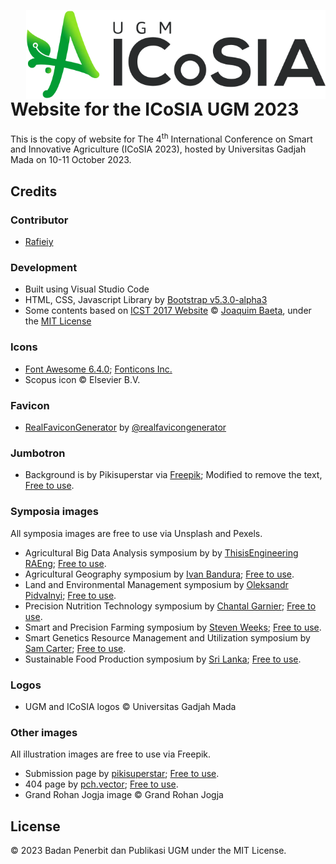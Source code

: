 <a href="http://icosia.ugm.ac.id"><img src="https://github.com/bppugm/icosia-2023/blob/main/images/logos/logo.svg" height="142px" align="right"></a>

# Website for the ICoSIA UGM 2023

This is the copy of website for The 4<sup>th</sup> International Conference on Smart and Innovative Agriculture (ICoSIA 2023), hosted by Universitas Gadjah Mada on 10-11 October 2023.

## Credits

### Contributor
+ [Rafieiy](https://github.com/davieiycode)

### Development

+ Built using Visual Studio Code
+ HTML, CSS, Javascript Library by [Bootstrap v5.3.0-alpha3](https://getbootstrap.com/docs/5.3)
+ Some contents based on [ICST 2017 Website](https://github.com/jaybaeta/icst-2017) © [Joaquim Baeta](https://github.com/jaybaeta/), under the [MIT License](https://github.com/jaybaeta/icst-2017/blob/master/LICENSE.md)

### Icons

+ [Font Awesome 6.4.0](https://fontawesome.com/docs/changelog/); [Fonticons Inc.](https://fontawesome.com/license)
+ Scopus icon © Elsevier B.V.

### Favicon

+ [RealFaviconGenerator](http://realfavicongenerator.net/) by [@realfavicongenerator](https://github.com/realfavicongenerator)

### Jumbotron

+ Background is by Pikisuperstar via [Freepik](https://www.freepik.com/free-vector/hand-drawn-food-background_3907558.htm); Modified to remove the text, [Free to use](https://www.freepikcompany.com/privacy#priv-rights).

### Symposia images
All symposia images are free to use via Unsplash and Pexels.
+ Agricultural Big Data Analysis symposium by by [ThisisEngineering RAEng](https://unsplash.com/photos/6K2xWSA83g0); [Free to use](https://unsplash.com/license).
+ Agricultural Geography symposium by [Ivan Bandura](https://unsplash.com/photos/Oei00n8F5JQ); [Free to use](https://unsplash.com/license).
+ Land and Environmental Management symposium by [Oleksandr Pidvalnyi](https://www.pexels.com/photo/a-bunch-of-clownfish-swimming-in-a-tank-12861712/); [Free to use](https://www.pexels.com/license/).
+ Precision Nutrition Technology symposium by [Chantal Garnier](https://unsplash.com/photos/910GanwBoew); [Free to use](https://unsplash.com/license).
+ Smart and Precision Farming symposium by [Steven Weeks](https://unsplash.com/photos/DUPFowqI6oI); [Free to use](https://unsplash.com/license).
+ Smart Genetics Resource Management and Utilization symposium by [Sam Carter](https://unsplash.com/photos/GHOiyov2TSQ); [Free to use](https://unsplash.com/license).
+ Sustainable Food Production symposium by [Sri Lanka](https://unsplash.com/photos/KSa66AYiqnk); [Free to use](https://unsplash.com/license).

### Logos
+ UGM and ICoSIA logos © Universitas Gadjah Mada

### Other images
All illustration images are free to use via Freepik.
+ Submission page by [pikisuperstar](https://www.freepik.com/free-vector/hand-drawn-flat-design-people-waving-illustration_21559261.htm); [Free to use](https://www.freepikcompany.com/legal?_gl=1*1mzv534*fp_ga*NDY3NDMwMDk4LjE2ODA3MjU1NjI.*fp_ga_QWX66025LC*MTY4MDkyMzUzOS41LjEuMTY4MDkyMzU4My4xNi4wLjA.*_ga*NDY3NDMwMDk4LjE2ODA3MjU1NjI.*_ga_18B6QPTJPC*MTY4MDkyMzUzOS41LjAuMTY4MDkyMzU0Mi41Ny4wLjA.#nav-freepik-license).
+ 404 page by [pch.vector](https://www.freepik.com/free-vector/people-using-online-apps-set_6974932.htm); [Free to use](https://www.freepikcompany.com/legal?_gl=1*1mzv534*fp_ga*NDY3NDMwMDk4LjE2ODA3MjU1NjI.*fp_ga_QWX66025LC*MTY4MDkyMzUzOS41LjEuMTY4MDkyMzU4My4xNi4wLjA.*_ga*NDY3NDMwMDk4LjE2ODA3MjU1NjI.*_ga_18B6QPTJPC*MTY4MDkyMzUzOS41LjAuMTY4MDkyMzU0Mi41Ny4wLjA.#nav-freepik-license).
+ Grand Rohan Jogja image © Grand Rohan Jogja

## License

© 2023 Badan Penerbit dan Publikasi UGM under the MIT License.